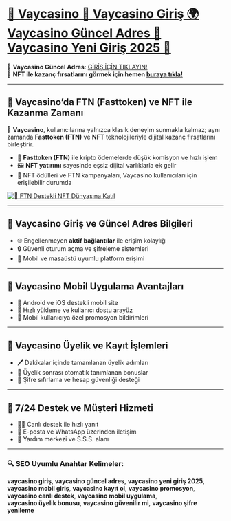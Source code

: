 # [🎲 Vaycasino 🚀 Vaycasino Giriş 🌍 Vaycasino Güncel Adres 🎯 Vaycasino Yeni Giriş 2025 📱](https://www.betgiris.site)

📍 **Vaycasino Güncel Adres**: [GİRİŞ İÇİN TIKLAYIN!](https://www.betgiris.site)  
🎯 **NFT ile kazanç fırsatlarını görmek için hemen [buraya tıkla!](https://up24.live/nftclub)**

---

## 🎨 Vaycasino’da FTN (Fasttoken) ve NFT ile Kazanma Zamanı

🚀 **Vaycasino**, kullanıcılarına yalnızca klasik deneyim sunmakla kalmaz; aynı zamanda **Fasttoken (FTN)** ve **NFT** teknolojileriyle dijital kazanç fırsatlarını birleştirir.

- 🏦 **Fasttoken (FTN)** ile kripto ödemelerde düşük komisyon ve hızlı işlem  
- 🖼️ **NFT yatırımı** sayesinde eşsiz dijital varlıklarla ek gelir  
- 💎 NFT ödülleri ve FTN kampanyaları, Vaycasino kullanıcıları için erişilebilir durumda

[![🚀 FTN Destekli NFT Dünyasına Katıl](https://i.postimg.cc/nrYNFfk1/FASTTOKEN-G1.jpg)](https://up24.live/nftclub)

---

## 🔑 Vaycasino Giriş ve Güncel Adres Bilgileri

- 🌐 Engellenmeyen **aktif bağlantılar** ile erişim kolaylığı  
- 🔒 Güvenli oturum açma ve şifreleme sistemleri  
- 📲 Mobil ve masaüstü uyumlu platform erişimi

---

## 📱 Vaycasino Mobil Uygulama Avantajları

- 📱 Android ve iOS destekli mobil site  
- 🚀 Hızlı yükleme ve kullanıcı dostu arayüz  
- 🔔 Mobil kullanıcıya özel promosyon bildirimleri

---

## 📝 Vaycasino Üyelik ve Kayıt İşlemleri

- 🖊️ Dakikalar içinde tamamlanan üyelik adımları  
- 🎁 Üyelik sonrası otomatik tanımlanan bonuslar  
- 🔄 Şifre sıfırlama ve hesap güvenliği desteği

---

## 💬 7/24 Destek ve Müşteri Hizmeti

- 🧑‍💻 Canlı destek ile hızlı yanıt  
- 📧 E-posta ve WhatsApp üzerinden iletişim  
- 🧠 Yardım merkezi ve S.S.S. alanı

---

### 🔍 SEO Uyumlu Anahtar Kelimeler:

**vaycasino giriş**, **vaycasino güncel adres**, **vaycasino yeni giriş 2025**,  
**vaycasino mobil giriş**, **vaycasino kayıt ol**, **vaycasino promosyon**,  
**vaycasino canlı destek**, **vaycasino mobil uygulama**,  
**vaycasino üyelik bonusu**, **vaycasino güvenilir mi**, **vaycasino şifre yenileme**

